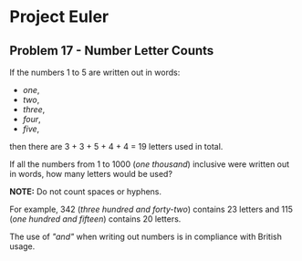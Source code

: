 # Project Euler

## Problem 17 - Number Letter Counts

If the numbers 1 to 5 are written out in words:
  * *one*,
  * *two*,
  * *three*,
  * *four*,
  * *five*,

then there are 3 + 3 + 5 + 4 + 4 = 19 letters used in total.
 
If all the numbers from 1 to 1000 (*one thousand*) inclusive were written out in words, how many letters would be used?

**NOTE:** Do not count spaces or hyphens.

For example, 342 (*three hundred and forty-two*) contains 23 letters and 115 (*one hundred and fifteen*) contains 20 letters.

The use of *"and"* when writing out numbers is in compliance with British usage.
